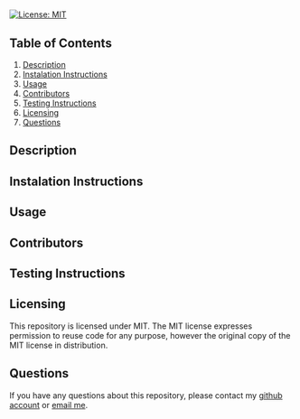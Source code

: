 
  # 
  [![License: MIT](https://img.shields.io/badge/License-MIT-yellow.svg)](https://opensource.org/licenses/MIT)

  ## Table of Contents
  1. [Description](#description)
  2. [Instalation Instructions](#instalation-instructions)
  3. [Usage](#usage)
  4. [Contributors](#contributors)
  5. [Testing Instructions](#testing-instructions)
  6. [Licensing](#licensing)
  7. [Questions](#questions)

  ## Description
  

  ## Instalation Instructions
  

  ## Usage
  

  ## Contributors
  

  ## Testing Instructions
  

  ## Licensing

  This repository is licensed under MIT. The MIT license expresses permission to reuse code for any purpose, however the original copy of the MIT license in distribution.

  ## Questions

  If you have any questions about this repository, please contact my [github account](https://github.com/)
  or [email me]().
